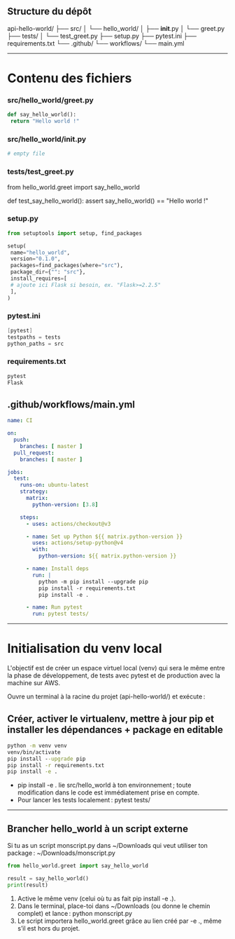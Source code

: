 ## Structure du dépôt

api-hello-world/
├── src/
│   └── hello_world/
│       ├── __init__.py
│       └── greet.py
├── tests/
│   └── test_greet.py
├── setup.py
├── pytest.ini
├── requirements.txt
└── .github/
    └── workflows/
        └── main.yml

---

# Contenu des fichiers

### src/hello_world/greet.py

```python
def say_hello_world():
 return "Hello world !"
```

### src/hello_world/__init__.py

```python
# empty file
```

### tests/test_greet.py

from hello_world.greet import say_hello_world

def test_say_hello_world():
    assert say_hello_world() == "Hello world !"

### setup.py

```python
from setuptools import setup, find_packages

setup(
 name="hello_world",
 version="0.1.0",
 packages=find_packages(where="src"),
 package_dir={"": "src"},
 install_requires=[
 # ajoute ici Flask si besoin, ex. "Flask>=2.2.5"
 ],
)
```

### pytest.ini

```actionscript
[pytest]
testpaths = tests
python_paths = src
```

### requirements.txt

```txt
pytest
Flask
```

## .github/workflows/main.yml

```yml
name: CI

on:
  push:
    branches: [ master ]
  pull_request:
    branches: [ master ]

jobs:
  test:
    runs-on: ubuntu-latest
    strategy:
      matrix:
        python-version: [3.8]

    steps:
      - uses: actions/checkout@v3

      - name: Set up Python ${{ matrix.python-version }}
        uses: actions/setup-python@v4
        with:
          python-version: ${{ matrix.python-version }}

      - name: Install deps
        run: |
          python -m pip install --upgrade pip
          pip install -r requirements.txt
          pip install -e .

      - name: Run pytest
        run: pytest tests/
```

---

# Initialisation du venv local

L'objectif est de créer un espace virtuel local (venv) qui sera le même entre la phase de développement, de tests avec pytest et de production avec la machine sur AWS. 



Ouvre un terminal à la racine du projet (api-hello-world/) et exécute :

## Créer, activer le virtualenv, mettre à jour pip et installer les dépendances + package en editable

```cmd
python -m venv venv
venv/bin/activate
pip install --upgrade pip
pip install -r requirements.txt
pip install -e .
```

- pip install -e . lie src/hello_world à ton environnement ; toute modification dans le code est immédiatement prise en compte.
- Pour lancer les tests localement : pytest tests/

---

## Brancher hello_world à un script externe

Si tu as un script monscript.py dans ~/Downloads qui veut utiliser ton package : ~/Downloads/monscript.py

```python
from hello_world.greet import say_hello_world

result = say_hello_world()
print(result)
```

1. Active le même venv (celui où tu as fait pip install -e .).
2. Dans le terminal, place-toi dans ~/Downloads (ou donne le chemin complet) et lance :
   python monscript.py
3. Le script importera hello_world.greet grâce au lien créé par -e ., même s’il est hors du projet.
